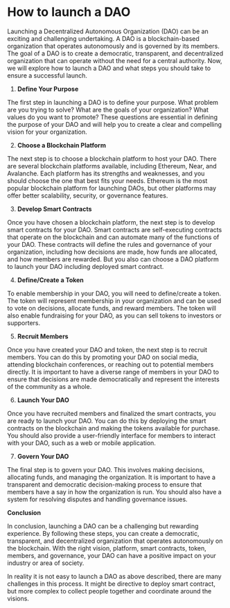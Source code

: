 # How to launch a DAO

Launching a Decentralized Autonomous Organization (DAO) can be an exciting and challenging undertaking. A DAO is a blockchain-based organization that operates autonomously and is governed by its members. The goal of a DAO is to create a democratic, transparent, and decentralized organization that can operate without the need for a central authority. Now, we will explore how to launch a DAO and what steps you should take to ensure a successful launch.

1. **Define Your Purpose**

The first step in launching a DAO is to define your purpose. What problem are you trying to solve? What are the goals of your organization? What values do you want to promote? These questions are essential in defining the purpose of your DAO and will help you to create a clear and compelling vision for your organization.

2. **Choose a Blockchain Platform**

The next step is to choose a blockchain platform to host your DAO. There are several blockchain platforms available, including Ethereum, Near, and Avalanche. Each platform has its strengths and weaknesses, and you should choose the one that best fits your needs. Ethereum is the most popular blockchain platform for launching DAOs, but other platforms may offer better scalability, security, or governance features.

3. **Develop Smart Contracts**

Once you have chosen a blockchain platform, the next step is to develop smart contracts for your DAO. Smart contracts are self-executing contracts that operate on the blockchain and can automate many of the functions of your DAO. These contracts will define the rules and governance of your organization, including how decisions are made, how funds are allocated, and how members are rewarded. But you also can choose a DAO platform to launch your DAO including deployed smart contract.

4. **Define/Create a Token**

To enable membership in your DAO, you will need to define/create a token. The token will represent membership in your organization and can be used to vote on decisions, allocate funds, and reward members. The token will also enable fundraising for your DAO, as you can sell tokens to investors or supporters.

5. **Recruit Members**

Once you have created your DAO and token, the next step is to recruit members. You can do this by promoting your DAO on social media, attending blockchain conferences, or reaching out to potential members directly. It is important to have a diverse range of members in your DAO to ensure that decisions are made democratically and represent the interests of the community as a whole.

6. **Launch Your DAO**

Once you have recruited members and finalized the smart contracts, you are ready to launch your DAO. You can do this by deploying the smart contracts on the blockchain and making the tokens available for purchase. You should also provide a user-friendly interface for members to interact with your DAO, such as a web or mobile application.

7. **Govern Your DAO**

The final step is to govern your DAO. This involves making decisions, allocating funds, and managing the organization. It is important to have a transparent and democratic decision-making process to ensure that members have a say in how the organization is run. You should also have a system for resolving disputes and handling governance issues.

**Conclusion**

In conclusion, launching a DAO can be a challenging but rewarding experience. By following these steps, you can create a democratic, transparent, and decentralized organization that operates autonomously on the blockchain. With the right vision, platform, smart contracts, token, members, and governance, your DAO can have a positive impact on your industry or area of society.

In reality it is not easy to launch a DAO as above described, there are many challenges in this process. It might be directive to deploy smart contract, but more complex to collect people together and coordinate around the visions.
